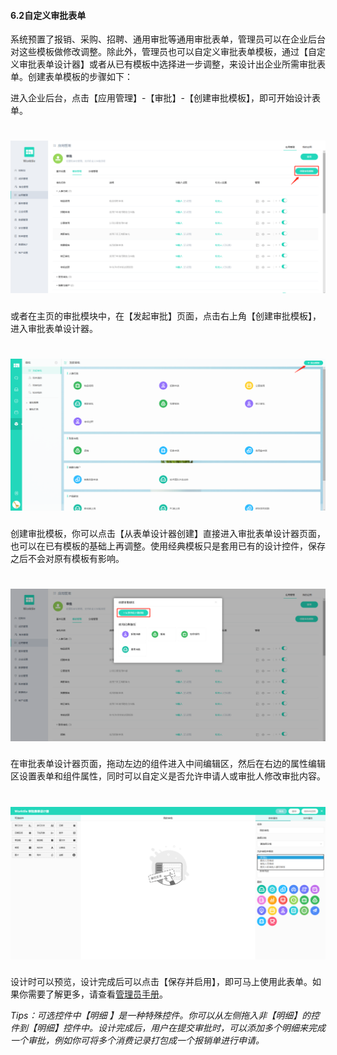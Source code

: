 #### 6.2自定义审批表单

系统预置了报销、采购、招聘、通用审批等通用审批表单，管理员可以在企业后台对这些模板做修改调整。除此外，管理员也可以自定义审批表单模板，通过【自定义审批表单设计器】或者从已有模板中选择进一步调整，来设计出企业所需审批表单。创建表单模板的步骤如下：

进入企业后台，点击【应用管理】-【审批】-【创建审批模板】，即可开始设计表单。 

# ![](/assets/6.2自定义审批报表.png)


或者在主页的审批模块中，在【发起审批】页面，点击右上角【创建审批模板】，进入审批表单设计器。

# ![](/assets/6.2自定义审批报表2.png)

创建审批模板，你可以点击【从表单设计器创建】直接进入审批表单设计器页面，也可以在已有模板的基础上再调整。使用经典模板只是套用已有的设计控件，保存之后不会对原有模板有影响。

# ![](/assets/6.2自定义审批报表3.png)

在审批表单设计器页面，拖动左边的组件进入中间编辑区，然后在右边的属性编辑区设置表单和组件属性，同时可以自定义是否允许申请人或审批人修改审批内容。

# ![](/assets/6.2自定义审批报表4.png)

设计时可以预览，设计完成后可以点击【保存并启用】，即可马上使用此表单。如果你需要了解更多，请查看[管理员手册](/yong-hu-zhi-nan/guan-li-yuan-shou-ce.md)。

_Tips：可选控件中【明细 】是一种特殊控件。你可以从左侧拖入非【明细】的控件到【明细】控件中。设计完成后，用户在提交审批时，可以添加多个明细来完成一个审批，例如你可将多个消费记录打包成一个报销单进行申请。_